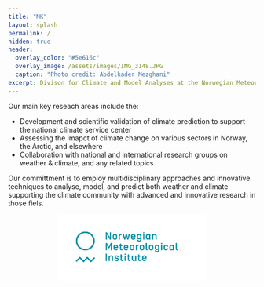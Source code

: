 ```yaml
---
title: "MK"
layout: splash
permalink: /
hidden: true
header:
  overlay_color: "#5e616c"
  overlay_image: /assets/images/IMG_3148.JPG
  caption: "Photo credit: Abdelkader Mezghani"
excerpt: Divison for Climate and Model Analyses at the Norwegian Meteoroloical Institute
---
```


Our main key reseach areas include the:

* Development and scientific validation of climate prediction to support the national climate service center
* Assessing the imapct of climate change on various sectors in Norway, the Arctic, and elsewhere
* Collaboration with national and international research groups on weather & climate, and any related topics

Our committment is to employ multidisciplinary approaches and innovative techniques to analyse, model, and predict both weather and climate supporting the climate community with advanced and innovative research in those fiels.

<p align="center">
<img src="assets/images/Met_RGB_Horisontal_ENG.jpg" width="300"/>
</p>
